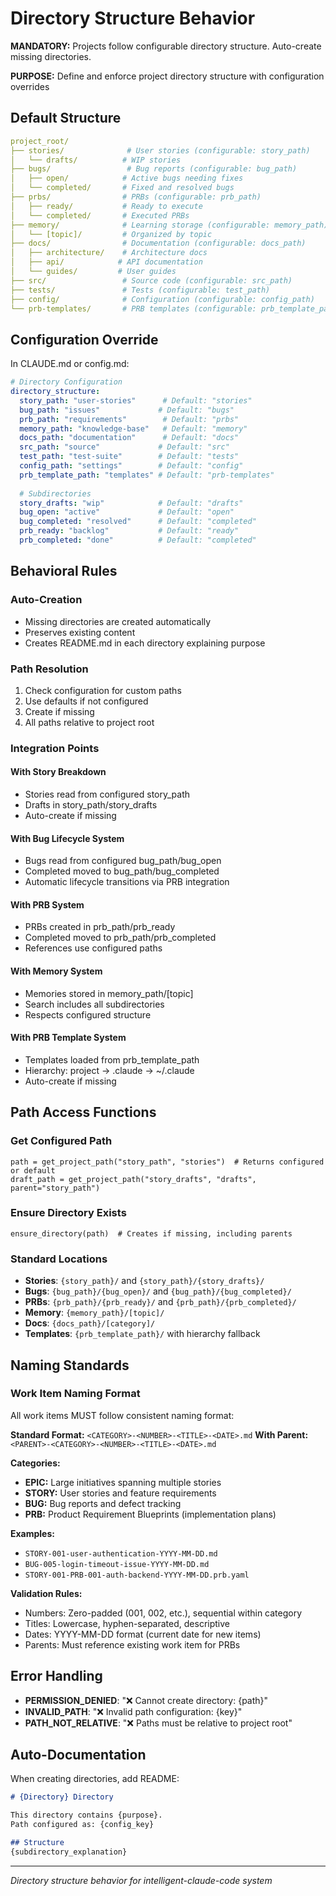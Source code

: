 # Directory Structure Behavior

**MANDATORY:** Projects follow configurable directory structure. Auto-create missing directories.

**PURPOSE:** Define and enforce project directory structure with configuration overrides

## Default Structure

```yaml
project_root/
├── stories/              # User stories (configurable: story_path)
│   └── drafts/          # WIP stories
├── bugs/                 # Bug reports (configurable: bug_path)
│   ├── open/            # Active bugs needing fixes
│   └── completed/       # Fixed and resolved bugs
├── prbs/                # PRBs (configurable: prb_path)
│   ├── ready/           # Ready to execute
│   └── completed/       # Executed PRBs
├── memory/              # Learning storage (configurable: memory_path)
│   └── [topic]/         # Organized by topic
├── docs/                # Documentation (configurable: docs_path)
│   ├── architecture/    # Architecture docs
│   ├── api/            # API documentation
│   └── guides/         # User guides
├── src/                 # Source code (configurable: src_path)
├── tests/               # Tests (configurable: test_path)
├── config/              # Configuration (configurable: config_path)
└── prb-templates/       # PRB templates (configurable: prb_template_path)
```

## Configuration Override

In CLAUDE.md or config.md:
```yaml
# Directory Configuration
directory_structure:
  story_path: "user-stories"      # Default: "stories"
  bug_path: "issues"             # Default: "bugs"
  prb_path: "requirements"        # Default: "prbs"
  memory_path: "knowledge-base"   # Default: "memory"
  docs_path: "documentation"      # Default: "docs"
  src_path: "source"             # Default: "src"
  test_path: "test-suite"        # Default: "tests"
  config_path: "settings"        # Default: "config"
  prb_template_path: "templates" # Default: "prb-templates"
  
  # Subdirectories
  story_drafts: "wip"            # Default: "drafts"
  bug_open: "active"             # Default: "open"
  bug_completed: "resolved"      # Default: "completed"
  prb_ready: "backlog"           # Default: "ready"
  prb_completed: "done"          # Default: "completed"
```

## Behavioral Rules

### Auto-Creation
- Missing directories are created automatically
- Preserves existing content
- Creates README.md in each directory explaining purpose

### Path Resolution
1. Check configuration for custom paths
2. Use defaults if not configured
3. Create if missing
4. All paths relative to project root

### Integration Points

#### With Story Breakdown
- Stories read from configured story_path
- Drafts in story_path/story_drafts
- Auto-create if missing

#### With Bug Lifecycle System
- Bugs read from configured bug_path/bug_open
- Completed moved to bug_path/bug_completed
- Automatic lifecycle transitions via PRB integration

#### With PRB System
- PRBs created in prb_path/prb_ready
- Completed moved to prb_path/prb_completed
- References use configured paths

#### With Memory System
- Memories stored in memory_path/[topic]
- Search includes all subdirectories
- Respects configured structure

#### With PRB Template System
- Templates loaded from prb_template_path
- Hierarchy: project → .claude → ~/.claude
- Auto-create if missing

## Path Access Functions

### Get Configured Path
```
path = get_project_path("story_path", "stories")  # Returns configured or default
draft_path = get_project_path("story_drafts", "drafts", parent="story_path")
```

### Ensure Directory Exists
```
ensure_directory(path)  # Creates if missing, including parents
```

### Standard Locations
- **Stories**: `{story_path}/` and `{story_path}/{story_drafts}/`
- **Bugs**: `{bug_path}/{bug_open}/` and `{bug_path}/{bug_completed}/`
- **PRBs**: `{prb_path}/{prb_ready}/` and `{prb_path}/{prb_completed}/`
- **Memory**: `{memory_path}/[topic]/`
- **Docs**: `{docs_path}/[category]/`
- **Templates**: `{prb_template_path}/` with hierarchy fallback

## Naming Standards

### Work Item Naming Format
All work items MUST follow consistent naming format:

**Standard Format:** `<CATEGORY>-<NUMBER>-<TITLE>-<DATE>.md`
**With Parent:** `<PARENT>-<CATEGORY>-<NUMBER>-<TITLE>-<DATE>.md`

**Categories:**
- **EPIC:** Large initiatives spanning multiple stories
- **STORY:** User stories and feature requirements  
- **BUG:** Bug reports and defect tracking
- **PRB:** Product Requirement Blueprints (implementation plans)

**Examples:**
- `STORY-001-user-authentication-YYYY-MM-DD.md`
- `BUG-005-login-timeout-issue-YYYY-MM-DD.md`
- `STORY-001-PRB-001-auth-backend-YYYY-MM-DD.prb.yaml`

**Validation Rules:**
- Numbers: Zero-padded (001, 002, etc.), sequential within category
- Titles: Lowercase, hyphen-separated, descriptive
- Dates: YYYY-MM-DD format (current date for new items)
- Parents: Must reference existing work item for PRBs

## Error Handling
- **PERMISSION_DENIED**: "❌ Cannot create directory: {path}"
- **INVALID_PATH**: "❌ Invalid path configuration: {key}"
- **PATH_NOT_RELATIVE**: "❌ Paths must be relative to project root"

## Auto-Documentation

When creating directories, add README:
```markdown
# {Directory} Directory

This directory contains {purpose}.
Path configured as: {config_key}

## Structure
{subdirectory_explanation}
```

---
*Directory structure behavior for intelligent-claude-code system*